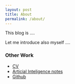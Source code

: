```yaml
---
layout: post
title: About
permalink: /about/
---
```


This blog is ....

Let me introduce also myself ....

### Other Work

- [CV](https://peterszatmary.com)
- [Articial Inteligence notes](https://peterszatmary.com/ai)
- [Github](https://github.com/peterszatmary)
